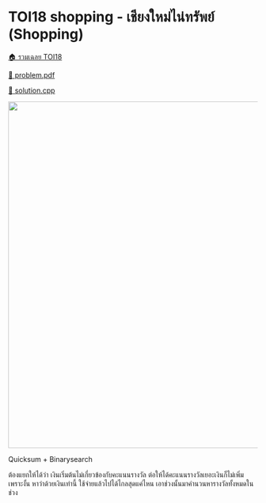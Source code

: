 <!-- @codegen_problem begin -->
# TOI18 shopping - เชียงใหม่ไน่ทรัพย์ (Shopping)

[🏠 รวมเฉลย TOI18](../)

[💎 problem.pdf](./toi18_shopping.pdf)

[🎉 solution.cpp](./toi18_shopping.cpp)

<img width="700" src="https://github.com/krist7599555/toi/assets/19445033/cab4ce7c-5d38-4118-9553-ee980695a05c" />
<!-- @codegen_problem end -->

Quicksum + Binarysearch

ต้องแยกให้ได้ว่า เงินเริ่มต้นไม่เกี่ยวข้องกับคะแนนรางวัล ต่อให้ได้คะแนนรางวัลเยอะเงินก็ไม่เพิ่ม
เพราะงั้น หาว่าด้วยเงินเท่านี้ ใช้จ่ายแล้วไปได้ไกลสุดแค่ไหน
เอาช่วงนั้นมาคำนวนหารางวัลทั้งหมดในช่วง
